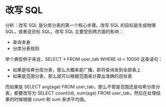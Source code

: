 # 改写 SQL 
分析：改写 SQL 是分库分表的第一个核心步骤。改写 SQL 的目标是生成物理 SQL，或者说目标 SQL。改写 SQL 主要受到两方面的影响：
- 查询本身
- 分库分表规则

举个典型例子来说，SELECT * FROM user_tab WHERE id < 10000 这条语句：
- 如果是哈希分库分表，那么大概率是广播，即将查询发到全部表上
- 如果是范围分表，那么就可以根据范围来计算出准确的目标表

而如果是 SELECT avg(age) FROM user_tab，那么不管是范围还是哈希分库分表，都要改写为 SELECT count(id), sum(age) FROM user_tab，然后在处理结果的时候根据 count 和 sum 来求平均值。

